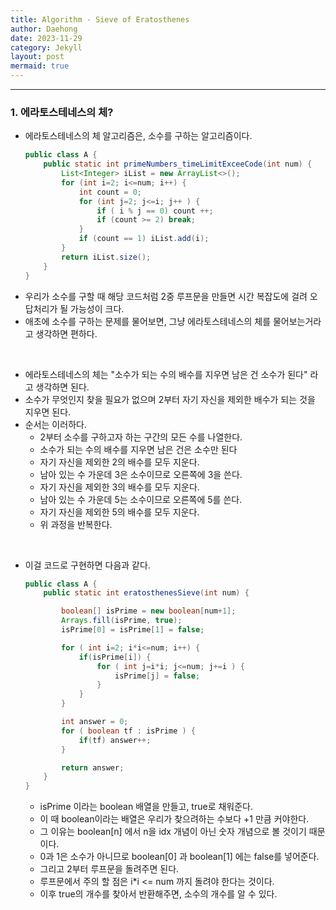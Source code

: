 ```yaml
---
title: Algorithm - Sieve of Eratosthenes
author: Daehong
date: 2023-11-29
category: Jekyll
layout: post
mermaid: true
---
```


<hr>

### 1. 에라토스테네스의 체?
* 에라토스테네스의 체 알고리즘은, 소수를 구하는 알고리즘이다.
	```java
	public class A {
		public static int primeNumbers_timeLimitExceeCode(int num) {
			List<Integer> iList = new ArrayList<>();
			for (int i=2; i<=num; i++) {
				int count = 0;
				for (int j=2; j<=i; j++ ) {
					if ( i % j == 0) count ++;
					if (count >= 2) break;
				}
				if (count == 1) iList.add(i);
			}
			return iList.size();
		}
	}
	```
* 우리가 소수를 구할 때 해당 코드처럼 2중 루프문을 만들면 시간 복잡도에 걸려 오답처리가 될 가능성이 크다.
* 애초에 소수를 구하는 문제를 물어보면, 그냥 에라토스테네스의 체를 물어보는거라고 생각하면 편하다.

<br>

* 에라토스테네스의 체는 "소수가 되는 수의 배수를 지우면 남은 건 소수가 된다" 라고 생각하면 된다.
* 소수가 무엇인지 찾을 필요가 없으며 2부터 자기 자신을 제외한 배수가 되는 것을 지우면 된다.
* 순서는 이러하다.
	* 2부터 소수를 구하고자 하는 구간의 모든 수를 나열한다.
	* 소수가 되는 수의 배수를 지우면 남은 건은 소수만 된다
	* 자기 자신을 제외한 2의 배수를 모두 지운다.
	* 남아 있는 수 가운데 3은 소수이므로 오른쪽에 3을 쓴다.
	* 자기 자신을 제외한 3의 배수를 모두 지운다.
	* 남아 있는 수 가운데 5는 소수이므로 오른쪽에 5를 쓴다.
	* 자기 자신을 제외한 5의 배수를 모두 지운다.
	* 위 과정을 반복한다.

<br>

* 이걸 코드로 구현하면 다음과 같다.
	```java
	public class A {
		public static int eratosthenesSieve(int num) {

			boolean[] isPrime = new boolean[num+1];
			Arrays.fill(isPrime, true);
			isPrime[0] = isPrime[1] = false;

			for ( int i=2; i*i<=num; i++) {
				if(isPrime[i]) {
					for ( int j=i*i; j<=num; j+=i ) {
						isPrime[j] = false;
					}
				}
			}

			int answer = 0;
			for ( boolean tf : isPrime ) {
				if(tf) answer++;
			}

			return answer;
		}
	}
	```
	* isPrime 이라는 boolean 배열을 만들고, true로 채워준다.
	* 이 때 boolean이라는 배열은 우리가 찾으려하는 수보다 +1 만큼 커야한다.
	* 그 이유는 boolean[n] 에서 n을 idx 개념이 아닌 숫자 개념으로 볼 것이기 때문이다.
	* 0과 1은 소수가 아니므로 boolean[0] 과 boolean[1] 에는 false를 넣어준다.
	* 그리고 2부터 루프문을 돌려주면 된다.
	* 루프문에서 주의 할 점은 i*i <= num 까지 돌려야 한다는 것이다.
	* 이후 true의 개수를 찾아서 반환해주면, 소수의 개수를 알 수 있다.


<br>
<br>
<br>
<br>
<br>